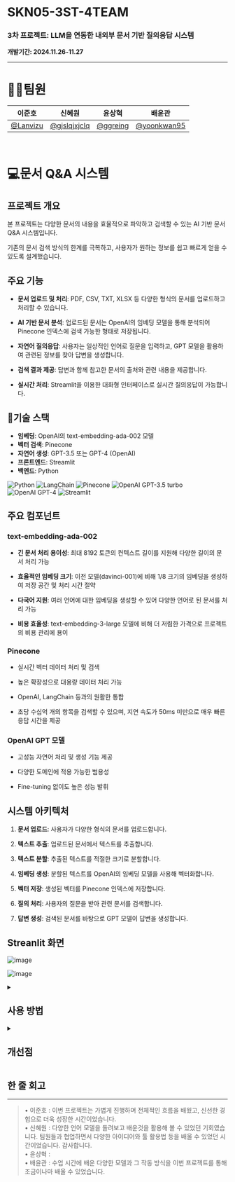 # SKN05-3ST-4TEAM

### 3차 프로젝트: LLM을 연동한 내외부 문서 기반 질의응답 시스템<br>
 **개발기간: 2024.11.26-11.27**

-----

# 🤦‍♂️팀원

|  **이준호** |  **신혜원** |  **윤상혁** |  **배윤관** |
|:---------:|:---------:|:---------:|:-----------:|
| [@Lanvizu](https://github.com/Lanvizu) | [@gjslqjxjclq](https://github.com/gjslqjxjclq) | [@ggreing](https://github.com/ggreing) |  [@yoonkwan95](https://github.com/yoonkwan95) |
<br>


# 💻문서 Q&A 시스템

## 프로젝트 개요

본 프로젝트는 다양한 문서의 내용을 효율적으로 파악하고 검색할 수 있는 AI 기반 문서 Q&A 시스템입니다. 

기존의 문서 검색 방식의 한계를 극복하고, 사용자가 원하는 정보를 쉽고 빠르게 얻을 수 있도록 설계했습니다.

## 주요 기능

- **문서 업로드 및 처리**: PDF, CSV, TXT, XLSX 등 다양한 형식의 문서를 업로드하고 처리할 수 있습니다.

- **AI 기반 문서 분석**: 업로드된 문서는 OpenAI의 임베딩 모델을 통해 분석되어 Pinecone 인덱스에 검색 가능한 형태로 저장됩니다.

- **자연어 질의응답**: 사용자는 일상적인 언어로 질문을 입력하고, GPT 모델을 활용하여 관련된 정보를 찾아 답변을 생성합니다.

- **검색 결과 제공**: 답변과 함께 참고한 문서의 출처와 관련 내용을 제공합니다.

- **실시간 처리**: Streamlit을 이용한 대화형 인터페이스로 실시간 질의응답이 가능합니다.

## 📜기술 스택

- **임베딩**: OpenAI의 text-embedding-ada-002 모델
- **벡터 검색**: Pinecone
- **자연어 생성**: GPT-3.5 또는 GPT-4 (OpenAI)
- **프론트엔드**: Streamlit
- **백엔드**: Python

![Python](https://img.shields.io/badge/Python-3.12-blue?logo=python&logoColor=white)
![LangChain](https://img.shields.io/badge/LangChain-0.3.7-orange)
![Pinecone](https://img.shields.io/badge/Pinecone-Vector%20DB-0091FF?style=flat&logo=pinecone&logoColor=white)
![OpenAI GPT-3.5 turbo](https://img.shields.io/badge/OpenAI-GPT--3.5--turbo-blueviolet?logo=openai&logoColor=white)
![OpenAI GPT-4](https://img.shields.io/badge/OpenAI-GPT--4-blueviolet?logo=openai&logoColor=white)
![Streamlit](https://img.shields.io/badge/Streamlit-1.39.0-red?logo=streamlit&logoColor=white)

## 주요 컴포넌트

### text-embedding-ada-002

- **긴 문서 처리 용이성**: 최대 8192 토큰의 컨텍스트 길이를 지원해 다양한 길이의 문서 처리 가능
  
- **효율적인 임베딩 크기**: 이전 모델(davinci-001)에 비해 1/8 크기의 임베딩을 생성하여 저장 공간 및 처리 시간 절약

- **다국어 지원**: 여러 언어에 대한 임베딩을 생성할 수 있어 다양한 언어로 된 문서를 처리 가능
  
- **비용 효율성**: text-embedding-3-large 모델에 비해 더 저렴한 가격으로 프로젝트의 비용 관리에 용이

### Pinecone

- 실시간 벡터 데이터 처리 및 검색
  
- 높은 확장성으로 대용량 데이터 처리 가능
  
- OpenAI, LangChain 등과의 원활한 통합
  
- 초당 수십억 개의 항목을 검색할 수 있으며, 지연 속도가 50ms 미만으로 매우 빠른 응답 시간을 제공

### OpenAI GPT 모델

- 고성능 자연어 처리 및 생성 기능 제공
  
- 다양한 도메인에 적용 가능한 범용성
  
- Fine-tuning 없이도 높은 성능 발휘

## 시스템 아키텍처

1. **문서 업로드**: 사용자가 다양한 형식의 문서를 업로드합니다.

2. **텍스트 추출**: 업로드된 문서에서 텍스트를 추출합니다.

3. **텍스트 분할**: 추출된 텍스트를 적절한 크기로 분할합니다.

4. **임베딩 생성**: 분할된 텍스트를 OpenAI의 임베딩 모델을 사용해 벡터화합니다.

5. **벡터 저장**: 생성된 벡터를 Pinecone 인덱스에 저장합니다.

6. **질의 처리**: 사용자의 질문을 받아 관련 문서를 검색합니다.

7. **답변 생성**: 검색된 문서를 바탕으로 GPT 모델이 답변을 생성합니다.

## Streanlit 화면

![image](https://github.com/user-attachments/assets/42bb4a59-d59c-432d-85a2-febb792141b0)

![image](https://github.com/user-attachments/assets/fb894d6c-3bf4-4fce-b544-20203bc9a067)


<details>
  
<summary><h2>사용 방법</h2></summary>

1. 사이드바에서 문서를 업로드합니다.

2. "파일 처리 및 업로드" 버튼을 클릭하여 문서를 시스템에 등록합니다.

3. 채팅 인터페이스에 질문을 입력합니다.

4. 시스템이 관련 정보를 검색하고 답변을 생성합니다.

5. 답변과 함께 참고한 문서의 출처가 표시됩니다.
  
</details>

<details>
  
<summary><h2>개선점</h2></summary>

- **다양한 임베딩 모델 지원**: 현재 text-embedding-ada-002 모델만 사용하고 있지만, 다른 임베딩 모델들도 지원하여 사용자가 선택할 수 있도록 추가

- **성능 최적화**: 임베딩 모델의 차원 축소 및 최적화를 통해 검색 속도와 정확도를 개선

- **컨텍스트 인식 강화**: 사용자의 이전 질문들을 고려하여 더 정확하고 관련성 높은 답변을 제공할 수 있도록 개선

- **지속적인 학습 및 개선**: 사용자 피드백을 바탕으로 모델을 지속적으로 학습시키고 개선하는 메커니즘을 추가
</details>

## 한 줄 회고
<hr>
<blockquote>

•	이준호 : 이번 프로젝트는 가볍게 진행하며 전체적인 흐름을 배웠고, 신선한 경험으로 더욱 성장한 시간이었습니다.<br>
•	신혜원 : 다양한 언어 모델을 돌려보고 배운것을 활용해 볼 수 있었던 기회였습니다. 팀원들과 협업하면서 다양한 아이디어와 툴 활용법 등을 배울 수 있었던 시간이었습니다. 감사합니다.<br>
•	윤상혁 : <br>
•	배윤관 : 수업 시간에 배운 다양한 모델과 그 작동 방식을 이번 프로젝트를 통해 조금이나마 배울 수 있었습니다.

</blockquote>
